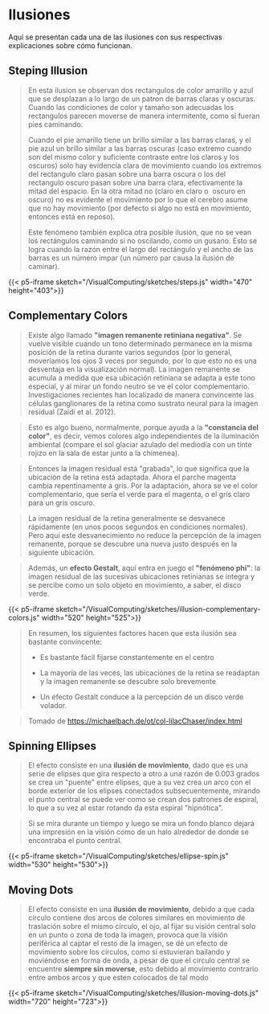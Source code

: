 # Ilusiones

Aquí se presentan cada una de las ilusiones con sus respectivas explicaciones sobre cómo funcionan.

## Steping Illusion
> <p>En esta ilusion se observan dos rectangulos de color amarillo y azul que se desplazan a lo largo de un patron de barras claras y oscuras. Cuando las condiciones de color y tamaño son adecuadas los rectangulos parecen moverse de manera intermitente, como si fueran pies caminando.</p><p>Cuando el pie amarillo tiene un brillo similar a las barras claras, y el pie azul un brillo similar a las barras oscuras (caso extremo cuando son del mismo color y suficiente contraste entre los claros y los oscuros) solo hay evidencia clara de movimiento cuando los extremos del rectangulo claro pasan sobre una barra oscura o los del rectangulo oscuro pasan sobre una barra clara, efectivamente la mitad del espacio. En la otra mitad no (claro en claro o  oscuro en oscuro) no es evidente el movimiento por lo que el cerebro asume que no hay movimiento (por defecto si algo no está en movimiento, entonces está en reposo).</p><p>Este fenómeno también explica otra posible ilusión, que no se vean los rectángulos caminando si no oscilando, como un gusano. Esto se logra cuando la razón entre el largo del rectángulo y el ancho de las barras es un número impar (un número par causa la ilusión de caminar).</p>

{{< p5-iframe sketch="/VisualComputing/sketches/steps.js" width="470" height="403">}}

## Complementary Colors
>Existe algo llamado **"imagen remanente retiniana negativa"**. Se vuelve visible cuando un tono determinado permanece en la misma posición de la retina durante varios segundos (por lo general, moveríamos los ojos 3 veces por segundo, por lo que esto no es una desventaja en la visualización normal). La imagen remanente se acumula a medida que esa ubicación retiniana se adapta a este tono especial, y al mirar un fondo neutro se ve el color complementario. Investigaciones recientes han localizado de manera convincente las células ganglionares de la retina como sustrato neural para la imagen residual (Zaidi et al. 2012).

>Esto es algo bueno, normalmente, porque ayuda a la **"constancia del color"**, es decir, vemos colores algo independientes de la iluminación ambiental (compare el sol glaciar azulado del mediodía con un tinte rojizo en la sala de estar junto a la chimenea).

>Entonces la imagen residual está "grabada", lo que significa que la ubicación de la retina está adaptada. Ahora el parche magenta cambia repentinamente a gris. Por la adaptación, ahora se ve el color complementario, que sería el verde para el magenta, o el gris claro para un gris oscuro.

>La imagen residual de la retina generalmente se desvanece rápidamente (en unos pocos segundos en condiciones normales). Pero aquí este desvanecimiento no reduce la percepción de la imagen remanente, porque se descubre una nueva justo después en la siguiente ubicación.

>Además, un **efecto Gestalt**, aquí entra en juego el **"fenómeno phi"**: la imagen residual de las sucesivas ubicaciones retinianas se integra y se percibe como un solo objeto en movimiento, a saber, el disco verde.

{{< p5-iframe sketch="/VisualComputing/sketches/illusion-complementary-colors.js" width="520" height="525">}}

>En resumen, los siguientes factores hacen que esta ilusión sea bastante convincente:
>
>* Es bastante fácil fijarse constantemente en el centro
>
>* La mayoría de las veces, las ubicaciones de la retina se readaptan y la imagen remanente se descubre solo brevemente
>
>* Un efecto Gestalt conduce a la percepción de un disco verde volador.
>

>Tomado de <https://michaelbach.de/ot/col-lilacChaser/index.html>


## Spinning Ellipses
> El efecto consiste en una **ilusión de movimiento**, dado que es una serie de elipses que gira respecto a otro a una razón de 0.003 grados se crea un "puente" entre elipses, que a su vez crea un arco con el borde exterior de los elipses conectados subsecuentemente, mirando el punto central se puede ver como se crean dos patrones de espiral, lo que a su vez al estar rotando da esta espiral "hipnótica".

> Si se mira durante un tiempo y luego se mira un fondo blanco dejará una impresión en la visión como de un halo alrededor de donde se encontraba el punto central.

{{< p5-iframe sketch="/VisualComputing/sketches/ellipse-spin.js" width="530" height="530">}}

## Moving Dots
> El efecto consiste en una **ilusión de movimiento**, debido a que cada círculo contiene dos arcos de colores similares en  movimiento de traslación sobre el mismo círculo, el ojo, al fijar su visión central solo en un punto o zona de toda la imagen, provoca que la visión periférica al captar el resto de la imagen, se dé un efecto de movimiento sobre los círculos, como si estuvieran bailando y moviéndose en forma de onda, a pesar de que el círculo central se encuentre **siempre sin moverse**, esto debido al movimiento contrario entre ambos arcos y que esten colocados de tal modo

{{< p5-iframe sketch="/VisualComputing/sketches/illusion-moving-dots.js" width="720" height="723">}}
